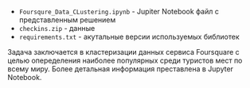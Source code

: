 * `Foursqure_Data_CLustering.ipynb` - Jupiter Notebook файл с представленным решением
* `checkins.zip` - данные 
* `requirements.txt` - акутальные версии используемых библиотек

Задача заключается в кластеризации данных сервиса Foursquare с целью опеределения наиболее популярных среди туристов мест по всему миру. Более детальная информация преставлена в Jupyter Notebook.
